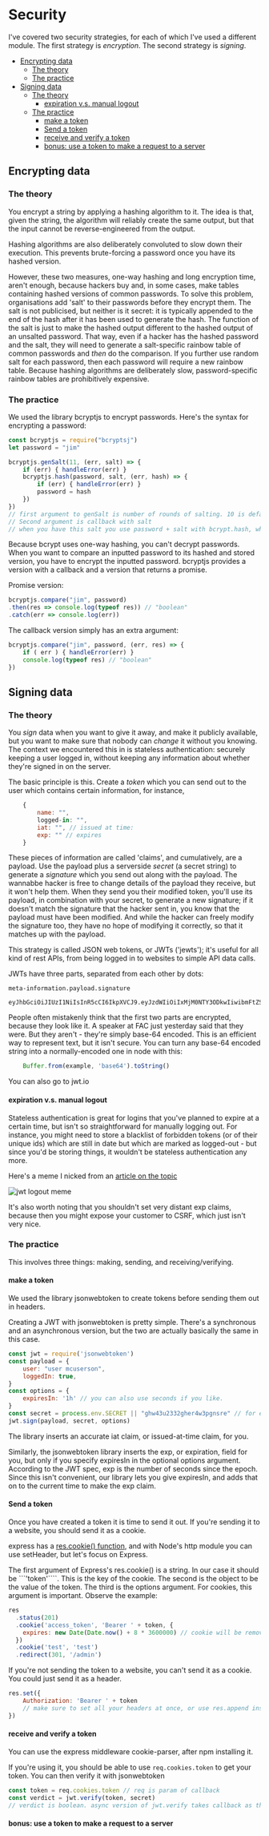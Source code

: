 # Security
I've covered two security strategies, for each of which I've used a different module. The first strategy is _encryption_. The second strategy is _signing_.


  - [Encrypting data](#encrypting-data)
    - [The theory](#the-theory)
    - [The practice](#the-practice)
  - [Signing data](#signing-data)
    - [The theory](#the-theory-1)
      - [expiration v.s. manual logout](#expiration-vs-manual-logout)
    - [The practice](#the-practice-1)
      - [make a token](#make-a-token)
      - [Send a token](#send-a-token)
      - [receive and verify a token](#receive-and-verify-a-token)
      - [bonus: use a token to make a request to a server](#bonus-use-a-token-to-make-a-request-to-a-server)

## Encrypting data
### The theory
You encrypt a string by applying a hashing algorithm to it. The idea is that, given the string, the algorithm will reliably create the same output, but that the input cannot be reverse-engineered from the output. 

Hashing algorithms are also deliberately convoluted to slow down their execution. This prevents brute-forcing a password once you have its hashed version. 

However, these two measures, one-way hashing and long encryption time, aren't enough, because hackers buy and, in some cases, make tables containing hashed versions of common passwords. To solve this problem, organisations add 'salt' to their passwords before they encrypt them. The salt is not publicised, but neither is it secret: it is typically appended to the end of the hash after it has been used to generate the hash. The function of the salt is just to make the hashed output different to the hashed output of an unsalted password. That way, even if a hacker has the hashed password and the salt, they will need to generate a salt-specific rainbow table of common passwords and _then_ do the comparison. If you further use random salt for each password, then each password will require a new rainbow table. Because hashing algorithms are deliberately slow, password-specific rainbow tables are prohibitively expensive.


### The practice

We used the library bcryptjs to encrypt passwords. Here's the syntax for encrypting a password:

```javascript
const bcryptjs = require("bcryptsj")
let password = "jim"

bcryptjs.genSalt(11, (err, salt) => {
    if (err) { handleError(err) }
    bcryptjs.hash(password, salt, (err, hash) => {
        if (err) { handleError(err) }
        password = hash
    })
}) 
// first argument to genSalt is number of rounds of salting. 10 is default for genSalt function. 
// Second argument is callback with salt
// when you have this salt you use password + salt with bcrypt.hash, which takes a callback; the second argument of the callback 
```

Because bcrypt uses one-way hashing, you can't decrypt passwords. When you want to compare an inputted password to its hashed and stored version, you have to encrypt the inputted password. bcryptjs provides a version with a callback and a version that returns a promise.

Promise version:

```javascript
bcryptjs.compare("jim", password)
.then(res => console.log(typeof res)) // "boolean"
.catch(err => console.log(err)) 
```

The callback version simply has an extra argument:

```javascript
bcryptjs.compare("jim", password, (err, res) => {
    if ( err ) { handleError(err) }
    console.log(typeof res) // "boolean"
})
```

## Signing data
### The theory
You _sign_ data when you want to give it away, and make it publicly available, but you want to make sure that nobody can _change_ it without you knowing. The context we encountered this in is stateless authentication: securely keeping a user logged in, without keeping any information about whether they're signed in on the server.

The basic principle is this. Create a _token_ which you can send out to the user which contains certain information, for instance,

```javascript
    {
        name: "",
        logged-in: "",
        iat: "", // issued at time: 
        exp: "" // expires
    }
```

These pieces of information are called 'claims', and cumulatively, are a payload. Use the payload plus a serverside _secret_ (a secret string) to generate a _signature_ which you send out along with the payload. The wannabbe hacker is free to change details of the payload they receive, but it won't help them. When they send you their modified token, you'll use its payload, in combination with your secret, to generate a new signature; if it doesn't match the signature that the hacker sent in, you know that the payload must have been modified. And while the hacker can freely modify the signature too, they have no hope of modifying it correctly, so that it matches up with the payload.

This strategy is called JSON web tokens, or JWTs ('jewts'); it's useful for all kind of rest APIs, from being logged in to websites to simple API data calls. 

JWTs have three parts, separated from each other by dots:

    meta-information.payload.signature

    eyJhbGciOiJIUzI1NiIsInR5cCI6IkpXVCJ9.eyJzdWIiOiIxMjM0NTY3ODkwIiwibmFtZSI6IkpvaG4gRG9lIiwiaWF0IjoxNTE2MjM5MDIyfQ.SflKxwRJSMeKKF2QT4fwpMeJf36POk6yJV_adQssw5c

People often mistakenly think that the first two parts are encrypted, because they look like it. A speaker at FAC just yesterday said that they were. But they aren't - they're simply base-64 encoded. This is an efficient way to represent text, but it isn't secure. You can turn any base-64 encoded string into a normally-encoded one in node with this:

```javascript
    Buffer.from(example, 'base64').toString()
```

You can also go to jwt.io

#### expiration v.s. manual logout
Stateless authentication is great for logins that you've planned to expire at a certain time, but isn't so straightforward for manually logging out. For instance, you might need to store a blacklist of forbidden tokens (or of their unique ids) which are still in date but which are marked as logged-out - but since you'd be storing things, it wouldn't be stateless authentication any more. 

Here's a meme I nicked from an [article on the topic](https://dev.to/_arpy/how-to-log-out-when-using-jwt-4ajm)

![jwt logout meme](../../memes/jwt-meme.jpg)

It's also worth noting that you shouldn't set very distant exp claims, because then you might expose your customer to CSRF, which just isn't very nice. 

### The practice

This involves three things: making, sending, and receiving/verifying.

#### make a token

We used the library jsonwebtoken to create tokens before sending them out in headers. 

Creating a JWT with jsonwebtoken is pretty simple. There's a synchronous and an asynchronous version, but the two are actually basically the same in this case. 

```javascript
const jwt = require('jsonwebtoken')
const payload = {
    user: "user mcuserson",
    loggedIn: true, 
}
const options = {
    expiresIn: '1h' // you can also use seconds if you like. 
}
const secret = process.env.SECRET || "ghw43u2332gher4w3pgnsre" // for example purposes
jwt.sign(payload, secret, options)
```

The library inserts an accurate iat claim, or issued-at-time claim, for you. 

Similarly, the jsonwebtoken library inserts the exp, or expiration, field for you, but only if you specify expiresIn in the optional options argument. According to the JWT spec, exp is the number of seconds since the epoch. Since this isn't convenient, our library lets you give expiresIn, and adds that on to the current time to make the exp claim.  

#### Send a token
Once you have created a token it is time to send it out. If you're sending it to a website, you should send it as a cookie. 

express has a [res.cookie() function](https://expressjs.com/en/api.html#res.cookie), and with Node's http module you can use setHeader, but let's focus on Express.  

The first argument of Express's res.cookie() is a string. In our case it should be ```'token'````. This is the key of the cookie. The second is the object to be the value of the token. The third is the options argument. For cookies, this argument is important. Observe the example:

```javascript
res
  .status(201)
  .cookie('access_token', 'Bearer ' + token, {
    expires: new Date(Date.now() + 8 * 3600000) // cookie will be removed after 8 hours. This expiration is not, therefore, the jwt's validity's expiration.
  })
  .cookie('test', 'test')
  .redirect(301, '/admin')
  ```

If you're not sending the token to a website, you can't send it as a cookie. You could just send it as a header.

```javascript
res.set({
    Authorization: 'Bearer ' + token
    // make sure to set all your headers at once, or use res.append instead of res.set
})
```

#### receive and verify a token
You can use the express middleware cookie-parser, after npm installing it. 

If you're using it, you should be able to use ```req.cookies.token``` to get your token. You can then verify it with jsonwebtoken

```javascript
const token = req.cookies.token // req is param of callback
const verdict = jwt.verify(token, secret)
// verdict is boolean. async version of jwt.verify takes callback as third argument and passes res to callback
```

#### bonus: use a token to make a request to a server